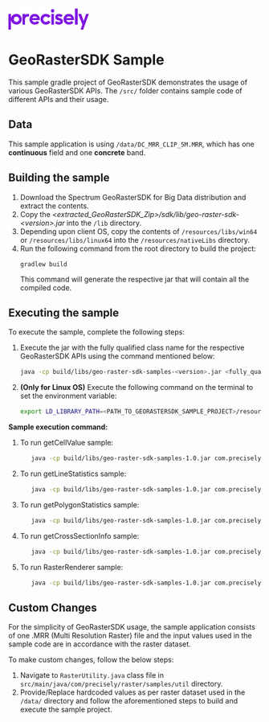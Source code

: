 ![Precisely](Precisely_Logo.png "Precisely")
# GeoRasterSDK Sample
This sample gradle project of GeoRasterSDK demonstrates the usage of various GeoRasterSDK APIs.
The `/src/` folder contains sample code of different APIs and their usage.

## Data
This sample application is using `/data/DC_MRR_CLIP_5M.MRR`, which has one **continuous** field and one **concrete** band.

## Building the sample
1. Download the Spectrum GeoRasterSDK for Big Data distribution and extract the contents.
2. Copy the _<extracted_GeoRasterSDK_Zip>/sdk/lib/geo-raster-sdk-&lt;version&gt;.jar_ into the `/lib` directory.
3. Depending upon client OS, copy the contents of `/resources/libs/win64` or `/resources/libs/linux64` into the `/resources/nativeLibs` directory.
4. Run the following command from the root directory to build the project:
    ```
    gradlew build
    ```
   This command will generate the respective jar that will contain all the compiled code.

## Executing the sample
To execute the sample, complete the following steps:
1. Execute the jar with the fully qualified class name for the respective GeoRasterSDK APIs using the command mentioned below:
   ```sh
   java -cp build/libs/geo-raster-sdk-samples-<version>.jar <fully_qualified_api_class_name>
    ```
2. **(Only for Linux OS)** Execute the following command on the terminal to set the environment variable:
   ```sh
   export LD_LIBRARY_PATH=<PATH_TO_GEORASTERSDK_SAMPLE_PROJECT>/resources/nativeLibs
   ```

**Sample execution command:**
1. To run getCellValue sample:
   ```sh
      java -cp build/libs/geo-raster-sdk-samples-1.0.jar com.precisely.raster.samples.api.GetCellValueSample
    ```
2. To run getLineStatistics sample:
   ```sh
      java -cp build/libs/geo-raster-sdk-samples-1.0.jar com.precisely.raster.samples.api.GetLineStatisticsSample
    ```
3. To run getPolygonStatistics sample:
   ```sh
      java -cp build/libs/geo-raster-sdk-samples-1.0.jar com.precisely.raster.samples.api.GetPolygonStatisticsSample
    ```
4. To run getCrossSectionInfo sample:
   ```sh
      java -cp build/libs/geo-raster-sdk-samples-1.0.jar com.precisely.raster.samples.api.GetCrossSectionInfoSample
    ```
5. To run RasterRenderer sample:
   ```sh
      java -cp build/libs/geo-raster-sdk-samples-1.0.jar com.precisely.raster.samples.api.RasterRendererSample
    ```

## Custom Changes
For the simplicity of GeoRasterSDK usage, the sample application consists of one .MRR (Multi Resolution Raster) file and the input values used in the sample code are in accordance with the raster dataset.

To make custom changes, follow the below steps:
1. Navigate to `RasterUtility.java` class file in `src/main/java/com/precisely/raster/samples/util` directory.
2. Provide/Replace hardcoded values as per raster dataset used in the `/data/` directory and follow the aforementioned steps to build and execute the sample project.